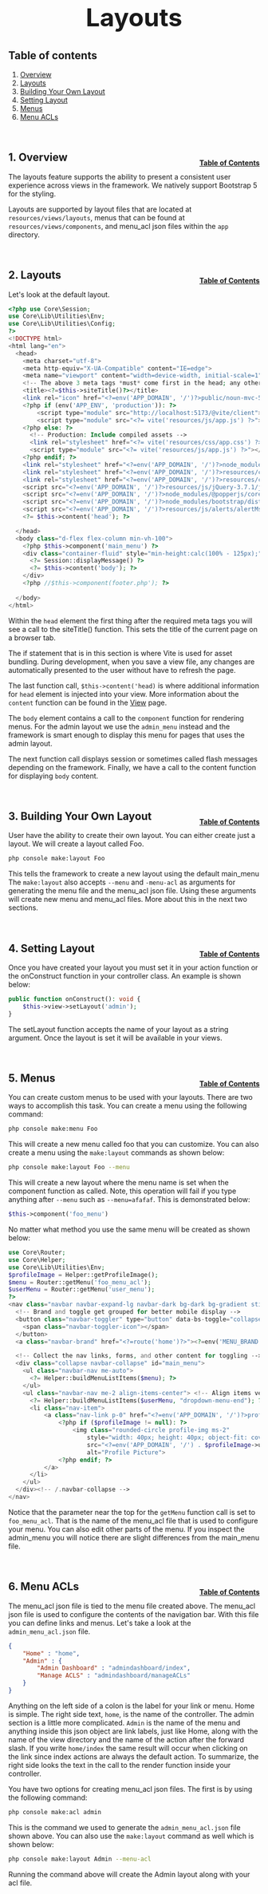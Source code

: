 <h1 style="font-size: 50px; text-align: center;">Layouts</h1>

## Table of contents
1. [Overview](#overview)
2. [Layouts](#layouts)
3. [Building Your Own Layout](#build-layout)
4. [Setting Layout](#setting-layout)
5. [Menus](#menus)
6. [Menu ACLs](#menu-acls)

<br>

## 1. Overview <a id="overview"></a><span style="float: right; font-size: 14px; padding-top: 15px;">[Table of Contents](#table-of-contents)</span>
The layouts feature supports the ability to present a consistent user experience across views in the framework.  We natively support Bootstrap 5 for the styling.

Layouts are supported by layout files that are located at `resources/views/layouts`, menus that can be found at `resources/views/components`, and menu_acl json files within the `app` directory.

<br>

## 2. Layouts <a id="layouts"></a><span style="float: right; font-size: 14px; padding-top: 15px;">[Table of Contents](#table-of-contents)</span>
Let's look at the default layout.

```php
<?php use Core\Session;
use Core\Lib\Utilities\Env;
use Core\Lib\Utilities\Config;
?>
<!DOCTYPE html>
<html lang="en">
  <head>
    <meta charset="utf-8">
    <meta http-equiv="X-UA-Compatible" content="IE=edge">
    <meta name="viewport" content="width=device-width, initial-scale=1">
    <!-- The above 3 meta tags *must* come first in the head; any other head content must come *after* these tags -->
    <title><?=$this->siteTitle()?></title>
    <link rel="icon" href="<?=env('APP_DOMAIN', '/')?>public/noun-mvc-5340614.png">
    <?php if (env('APP_ENV', 'production')): ?>
        <script type="module" src="http://localhost:5173/@vite/client"></script>
        <script type="module" src="<?= vite('resources/js/app.js') ?>"></script>
    <?php else: ?>
      <!-- Production: Include compiled assets -->
      <link rel="stylesheet" href="<?= vite('resources/css/app.css') ?>">
      <script type="module" src="<?= vite('resources/js/app.js') ?>"></script>
    <?php endif; ?>
    <link rel="stylesheet" href="<?=env('APP_DOMAIN', '/')?>node_modules/bootstrap/dist/css/bootstrap.min.css" media="screen" title="no title" charset="utf-8">
    <link rel="stylesheet" href="<?=env('APP_DOMAIN', '/')?>resources/css/alerts/alertMsg.min.css?v=<?=Config::get('config.version')?>" media="screen" title="no title" charset="utf-8">
    <link rel="stylesheet" href="<?=env('APP_DOMAIN', '/')?>resources/css/font-awesome-4.7.0/font-awesome.min.css" media="screen" title="no title" charset="utf-8">
    <script src="<?=env('APP_DOMAIN', '/')?>resources/js/jQuery-3.7.1/jQuery-3.7.1.min.js"></script>
    <script src="<?=env('APP_DOMAIN', '/')?>node_modules/@popperjs/core/dist/umd/popper.min.js"></script>
    <script src="<?=env('APP_DOMAIN', '/')?>node_modules/bootstrap/dist/js/bootstrap.min.js"></script>
    <script src="<?=env('APP_DOMAIN', '/')?>resources/js/alerts/alertMsg.min.js?v=<?=Config::get('config.version')?>"></script>
    <?= $this->content('head'); ?>

  </head>
  <body class="d-flex flex-column min-vh-100">
    <?php $this->component('main_menu') ?>
    <div class="container-fluid" style="min-height:calc(100% - 125px);">
      <?= Session::displayMessage() ?>
      <?= $this->content('body'); ?>
    </div>
    <?php //$this->component(footer.php'); ?>
    
  </body>
</html>
```

Within the `head` element the first thing after the required meta tags you will see a call to the siteTitle() function.  This sets the title of the current page on a browser tab.  

The if statement that is in this section is where Vite is used for asset bundling.  During development, when you save a view file, any changes are automatically presented to the user without have to refresh the page.

The last function call, `$this->content('head)`  is where additional information for `head` element is injected into your view.  More information about the `content` function can be found in the [View](view) page.

The `body` element contains a call to the `component` function for rendering menus.  For the admin layout we use the `admin_menu` instead and the framework is smart enough to display this menu for pages that uses the admin layout.

The next function call displays session or sometimes called flash messages depending on the framework.  Finally, we have a call to the content function for displaying `body` content.

<br>

## 3. Building Your Own Layout <a id="build-layout"></a><span style="float: right; font-size: 14px; padding-top: 15px;">[Table of Contents](#table-of-contents)</span>
User have the ability to create their own layout.  You can either create just a layout.  We will create a layout called Foo.

```sh
php console make:layout Foo
```

This tells the framework to create a new layout using the default main_menu  The `make:layout` also accepts `--menu` and `-menu-acl` as arguments for generating the menu file and the menu_acl json file.  Using these arguments will create new menu and menu_acl files.  More about this in the next two sections.

<br>

## 4. Setting Layout <a id="setting-layout"></a><span style="float: right; font-size: 14px; padding-top: 15px;">[Table of Contents](#table-of-contents)</span>
Once you have created your layout you must set it in your action function or the onConstruct function in your controller class.  An example is shown below:

```php
public function onConstruct(): void {
    $this->view->setLayout('admin');
}
```

The setLayout function accepts the name of your layout as a string argument.  Once the layout is set it will be available in your views.

<br>

## 5. Menus <a id="menu"></a><span style="float: right; font-size: 14px; padding-top: 15px;">[Table of Contents](#table-of-contents)</span>
You can create custom menus to be used with your layouts.  There are two ways to accomplish this task.  You can create a menu using the following command:

```sh
php console make:menu Foo
```

This will create a new menu called foo that you can customize.  You can also create a menu using the `make:layout` commands as shown below:

```sh
php console make:layout Foo --menu
```

This will create a new layout where the menu name is set when the component function as called.  Note, this operation will fail if you type anything after `--menu` such as `--menu=afafaf`.  This is demonstrated below:

```php
$this->component('foo_menu')
```

No matter what method you use the same menu will be created as shown below:

```php
use Core\Router;
use Core\Helper;
use Core\Lib\Utilities\Env;
$profileImage = Helper::getProfileImage();
$menu = Router::getMenu('foo_menu_acl');
$userMenu = Router::getMenu('user_menu');
?>
<nav class="navbar navbar-expand-lg navbar-dark bg-dark bg-gradient sticky-top mb-5">
  <!-- Brand and toggle get grouped for better mobile display -->
  <button class="navbar-toggler" type="button" data-bs-toggle="collapse" data-bs-target="#main_menu" aria-controls="main_menu" aria-expanded="false" aria-label="Toggle navigation">
    <span class="navbar-toggler-icon"></span>
  </button>
  <a class="navbar-brand" href="<?=route('home')?>"><?=env('MENU_BRAND', 'My Brand')?></a>

  <!-- Collect the nav links, forms, and other content for toggling -->
  <div class="collapse navbar-collapse" id="main_menu">
    <ul class="navbar-nav me-auto">
      <?= Helper::buildMenuListItems($menu); ?>
    </ul>
    <ul class="navbar-nav me-2 align-items-center"> <!-- Align items vertically -->
      <?= Helper::buildMenuListItems($userMenu, "dropdown-menu-end"); ?>
      <li class="nav-item">
          <a class="nav-link p-0" href="<?=env('APP_DOMAIN', '/')?>profile">
              <?php if ($profileImage != null): ?>
                  <img class="rounded-circle profile-img ms-2"
                      style="width: 40px; height: 40px; object-fit: cover; border: 2px solid #ddd; transition: opacity 0.3s;"
                      src="<?=env('APP_DOMAIN', '/') . $profileImage->url?>"
                      alt="Profile Picture">
              <?php endif; ?>
          </a>
      </li>
    </ul>
  </div><!-- /.navbar-collapse -->
</nav>
```

Notice that the parameter near the top for the `getMenu` function call is set to `foo_menu_acl`.  That is the name of the menu_acl file that is used to configure your menu.  You can also edit other parts of the menu.  If you inspect the admin_menu you will notice there are slight differences from the main_menu file.

<br>

## 6. Menu ACLs <a id="menu-acls"></a><span style="float: right; font-size: 14px; padding-top: 15px;">[Table of Contents](#table-of-contents)</span>
The menu_acl json file is tied to the menu file created above.  The menu_acl json file is used to configure the contents of the navigation bar.  With this file you can define links and menus.  Let's take a look at the `admin_menu_acl.json` file.

```json
{
    "Home" : "home",
    "Admin" : {
        "Admin Dashboard" : "admindashboard/index",
        "Manage ACLS" : "admindashboard/manageACLs"
    }
}
```

Anything on the left side of a colon is the label for your link or menu.  Home is simple.  The right side text, `home`, is the name of the controller.  The admin section is a little more complicated.  `Admin` is the name of the menu and anything inside this json object are link labels, just like Home, along with the name of the view directory and the name of the action after the forward slash.  If you write `home/index` the same result will occur when clicking on the link since index actions are always the default action.  To summarize, the right side looks the text in the call to the render function inside your controller.

You have two options for creating menu_acl json files.  The first is by using the following command:

```sh
php console make:acl admin
```

This is the command we used to generate the `admin_menu_acl.json` file shown above.  You can also use the `make:layout` command as well which is shown below:

```sh
php console make:layout Admin --menu-acl
```

Running the command above will create the Admin layout along with your acl file.